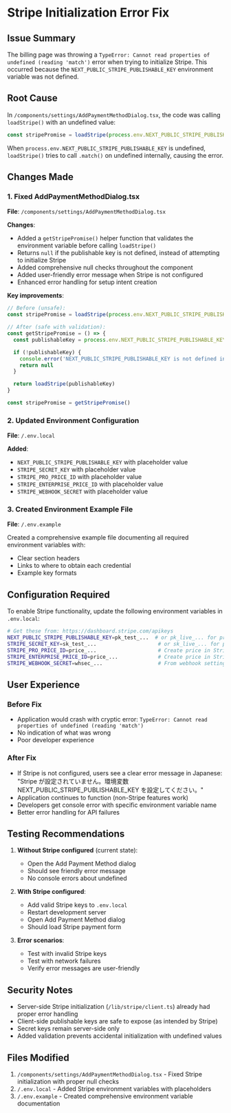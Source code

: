 # Stripe Initialization Error Fix

## Issue Summary
The billing page was throwing a `TypeError: Cannot read properties of undefined (reading 'match')` error when trying to initialize Stripe. This occurred because the `NEXT_PUBLIC_STRIPE_PUBLISHABLE_KEY` environment variable was not defined.

## Root Cause
In `/components/settings/AddPaymentMethodDialog.tsx`, the code was calling `loadStripe()` with an undefined value:
```typescript
const stripePromise = loadStripe(process.env.NEXT_PUBLIC_STRIPE_PUBLISHABLE_KEY!)
```

When `process.env.NEXT_PUBLIC_STRIPE_PUBLISHABLE_KEY` is undefined, `loadStripe()` tries to call `.match()` on undefined internally, causing the error.

## Changes Made

### 1. Fixed AddPaymentMethodDialog.tsx
**File**: `/components/settings/AddPaymentMethodDialog.tsx`

**Changes**:
- Added a `getStripePromise()` helper function that validates the environment variable before calling `loadStripe()`
- Returns `null` if the publishable key is not defined, instead of attempting to initialize Stripe
- Added comprehensive null checks throughout the component
- Added user-friendly error message when Stripe is not configured
- Enhanced error handling for setup intent creation

**Key improvements**:
```typescript
// Before (unsafe):
const stripePromise = loadStripe(process.env.NEXT_PUBLIC_STRIPE_PUBLISHABLE_KEY!)

// After (safe with validation):
const getStripePromise = () => {
  const publishableKey = process.env.NEXT_PUBLIC_STRIPE_PUBLISHABLE_KEY

  if (!publishableKey) {
    console.error('NEXT_PUBLIC_STRIPE_PUBLISHABLE_KEY is not defined in environment variables')
    return null
  }

  return loadStripe(publishableKey)
}

const stripePromise = getStripePromise()
```

### 2. Updated Environment Configuration
**File**: `/.env.local`

**Added**:
- `NEXT_PUBLIC_STRIPE_PUBLISHABLE_KEY` with placeholder value
- `STRIPE_SECRET_KEY` with placeholder value
- `STRIPE_PRO_PRICE_ID` with placeholder value
- `STRIPE_ENTERPRISE_PRICE_ID` with placeholder value
- `STRIPE_WEBHOOK_SECRET` with placeholder value

### 3. Created Environment Example File
**File**: `/.env.example`

Created a comprehensive example file documenting all required environment variables with:
- Clear section headers
- Links to where to obtain each credential
- Example key formats

## Configuration Required

To enable Stripe functionality, update the following environment variables in `.env.local`:

```bash
# Get these from: https://dashboard.stripe.com/apikeys
NEXT_PUBLIC_STRIPE_PUBLISHABLE_KEY=pk_test_...  # or pk_live_... for production
STRIPE_SECRET_KEY=sk_test_...                    # or sk_live_... for production
STRIPE_PRO_PRICE_ID=price_...                    # Create price in Stripe dashboard
STRIPE_ENTERPRISE_PRICE_ID=price_...             # Create price in Stripe dashboard
STRIPE_WEBHOOK_SECRET=whsec_...                  # From webhook settings
```

## User Experience

### Before Fix
- Application would crash with cryptic error: `TypeError: Cannot read properties of undefined (reading 'match')`
- No indication of what was wrong
- Poor developer experience

### After Fix
- If Stripe is not configured, users see a clear error message in Japanese:
  "Stripe が設定されていません。環境変数 NEXT_PUBLIC_STRIPE_PUBLISHABLE_KEY を設定してください。"
- Application continues to function (non-Stripe features work)
- Developers get console error with specific environment variable name
- Better error handling for API failures

## Testing Recommendations

1. **Without Stripe configured** (current state):
   - Open the Add Payment Method dialog
   - Should see friendly error message
   - No console errors about undefined

2. **With Stripe configured**:
   - Add valid Stripe keys to `.env.local`
   - Restart development server
   - Open Add Payment Method dialog
   - Should load Stripe payment form

3. **Error scenarios**:
   - Test with invalid Stripe keys
   - Test with network failures
   - Verify error messages are user-friendly

## Security Notes

- Server-side Stripe initialization (`/lib/stripe/client.ts`) already had proper error handling
- Client-side publishable keys are safe to expose (as intended by Stripe)
- Secret keys remain server-side only
- Added validation prevents accidental initialization with undefined values

## Files Modified

1. `/components/settings/AddPaymentMethodDialog.tsx` - Fixed Stripe initialization with proper null checks
2. `/.env.local` - Added Stripe environment variables with placeholders
3. `/.env.example` - Created comprehensive environment variable documentation

